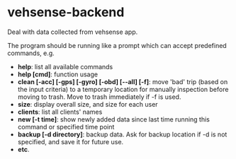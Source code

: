 # vehsense-backend
Deal with data collected from vehsense app.

The program should be running like a prompt which can accept predefined commands, e.g.
- **help**: list all available commands
- **help [cmd]**: function usage
- **clean [-acc] [-gps] [-gyro] [-obd] [--all] [-f]**: move 'bad' trip (based on the input criteria) to a temporary location for manually inspection before moving to trash. Move to trash immediately if -f is used.
- **size**: display overall size, and size for each user
- **clients**: list all clients' names
- **new [-t time]**: show newly added data since last time running this command or specified time point
- **backup [-d directory]**: backup data. Ask for backup location if -d is not specified, and save it for future use.
- **etc**.
